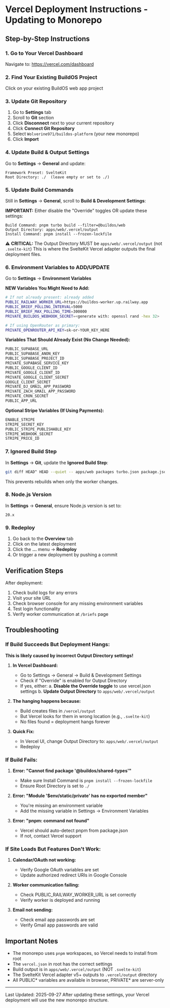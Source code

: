 # Vercel Deployment Instructions - Updating to Monorepo

## Step-by-Step Instructions

### 1. Go to Your Vercel Dashboard

Navigate to: https://vercel.com/dashboard

### 2. Find Your Existing BuildOS Project

Click on your existing BuildOS web app project

### 3. Update Git Repository

1. Go to **Settings** tab
2. Scroll to **Git** section
3. Click **Disconnect** next to your current repository
4. Click **Connect Git Repository**
5. Select `Wolverine971/buildos-platform` (your new monorepo)
6. Click **Import**

### 4. Update Build & Output Settings

Go to **Settings** → **General** and update:

```
Framework Preset: SvelteKit
Root Directory: ./  (leave empty or set to ./)
```

### 5. Update Build Commands

Still in **Settings** → **General**, scroll to **Build & Development Settings**:

**IMPORTANT:** Either disable the "Override" toggles OR update these settings:

```
Build Command: pnpm turbo build --filter=@buildos/web
Output Directory: apps/web/.vercel/output
Install Command: pnpm install --frozen-lockfile
```

⚠️ **CRITICAL:** The Output Directory MUST be `apps/web/.vercel/output` (not `.svelte-kit`)
This is where the SvelteKit Vercel adapter outputs the final deployment files.

### 6. Environment Variables to ADD/UPDATE

Go to **Settings** → **Environment Variables**

**NEW Variables You Might Need to Add:**

<!-- PUBLIC_RAILWAY_WORKER_URL=http://localhost:3001
# PUBLIC_RAILWAY_WORKER_URL=https://daily-brief-worker-production.up.railway.app
PUBLIC_RAILWAY_WORKER_URL_PRODUCTION=https://daily-brief-worker-production.up.railway.app -->

```bash
# If not already present: already added
PUBLIC_RAILWAY_WORKER_URL=https://buildos-worker.up.railway.app
PUBLIC_BRIEF_POLLING_INTERVAL=5000
PUBLIC_BRIEF_MAX_POLLING_TIME=300000
PRIVATE_BUILDOS_WEBHOOK_SECRET=<generate with: openssl rand -hex 32>

# If using OpenRouter as primary:
PRIVATE_OPENROUTER_API_KEY=sk-or-YOUR_KEY_HERE
```

**Variables That Should Already Exist (No Change Needed):**

```bash
PUBLIC_SUPABASE_URL
PUBLIC_SUPABASE_ANON_KEY
PUBLIC_SUPABASE_PROJECT_ID
PRIVATE_SUPABASE_SERVICE_KEY
PUBLIC_GOOGLE_CLIENT_ID
PRIVATE_GOOGLE_CLIENT_ID
PRIVATE_GOOGLE_CLIENT_SECRET
GOOGLE_CLIENT_SECRET
PRIVATE_DJ_GMAIL_APP_PASSWORD
PRIVATE_ZACH_GMAIL_APP_PASSWORD
PRIVATE_CRON_SECRET
PUBLIC_APP_URL
```

**Optional Stripe Variables (If Using Payments):**

```bash
ENABLE_STRIPE
STRIPE_SECRET_KEY
PUBLIC_STRIPE_PUBLISHABLE_KEY
STRIPE_WEBHOOK_SECRET
STRIPE_PRICE_ID
```

### 7. Ignored Build Step

In **Settings** → **Git**, update the **Ignored Build Step**:

```bash
git diff HEAD^ HEAD --quiet -- apps/web packages turbo.json package.json pnpm-lock.yaml
```

This prevents rebuilds when only the worker changes.

### 8. Node.js Version

In **Settings** → **General**, ensure Node.js version is set to:

```
20.x
```

### 9. Redeploy

1. Go back to the **Overview** tab
2. Click on the latest deployment
3. Click the **...** menu → **Redeploy**
4. Or trigger a new deployment by pushing a commit

## Verification Steps

After deployment:

1. Check build logs for any errors
2. Visit your site URL
3. Check browser console for any missing environment variables
4. Test login functionality
5. Verify worker communication at `/briefs` page

## Troubleshooting

### If Build Succeeds But Deployment Hangs:

**This is likely caused by incorrect Output Directory settings!**

1. **In Vercel Dashboard:**
    - Go to Settings → General → Build & Development Settings
    - Check if "Override" is enabled for Output Directory
    - If yes, either:
      a. **Disable the Override toggle** to use vercel.json settings
      b. **Update Output Directory** to `apps/web/.vercel/output`

2. **The hanging happens because:**
    - Build creates files in `/vercel/output`
    - But Vercel looks for them in wrong location (e.g., `.svelte-kit`)
    - No files found = deployment hangs forever

3. **Quick Fix:**
    - In Vercel UI, change Output Directory to: `apps/web/.vercel/output`
    - Redeploy

### If Build Fails:

1. **Error: "Cannot find package '@buildos/shared-types'"**
    - Make sure Install Command is `pnpm install --frozen-lockfile`
    - Ensure Root Directory is set to `./`

2. **Error: "Module '$env/static/private' has no exported member"**
    - You're missing an environment variable
    - Add the missing variable in Settings → Environment Variables

3. **Error: "pnpm: command not found"**
    - Vercel should auto-detect pnpm from package.json
    - If not, contact Vercel support

### If Site Loads But Features Don't Work:

1. **Calendar/OAuth not working:**
    - Verify Google OAuth variables are set
    - Update authorized redirect URIs in Google Console

2. **Worker communication failing:**
    - Check PUBLIC_RAILWAY_WORKER_URL is set correctly
    - Verify worker is deployed and running

3. **Email not sending:**
    - Check email app passwords are set
    - Verify Gmail app passwords are valid

## Important Notes

- The monorepo uses `pnpm` workspaces, so Vercel needs to install from root
- The `vercel.json` in root has the correct settings
- Build output is in `apps/web/.vercel/output` (NOT `.svelte-kit`)
- The SvelteKit Vercel adapter v5+ outputs to `.vercel/output` directory
- All PUBLIC* variables are available in browser, PRIVATE* are server-only

---

Last Updated: 2025-09-27
After updating these settings, your Vercel deployment will use the new monorepo structure.
